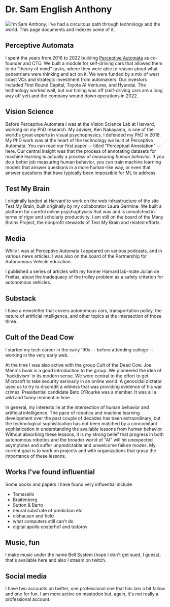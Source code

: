 # Dr. Sam English Anthony

<img src="images/headshot_sm.jpeg" id="headshot">I'm Sam Anthony. I've had a circuitous path through technology and the world. This page documents and indexes some of it.

## Perceptive Automata

I spent the years from 2016 to 2022 building [Perceptive Automata](https://perceptiveautomata.com) as co-founder and CTO.  We built a module for self-driving cars that allowed them to do "theory of mind" tasks, where they were able to reason about what pedestrians were thinking and act on it.  We were funded by a mix of west coast VCs and strategic investment from automakers.  Our investors included First Round Capital, Toyota AI Ventures, and Hyundai. The technology worked well, but our timing was off (self-driving cars are a long way off yet) and the company wound down operations in 2022.

## Vision Science

Before Perceptive Automata I was at the Vision Science Lab at Harvard, working on my PhD research. My adviser, Ken Nakayama, is one of the world's great experts in visual psychophysics.  I defended my PhD in 2018.  My PhD work was at the heart of the technology we built at Perceptive Automata.  You can read our first paper -- titled "Perceptual Annotation" -- here.  Our central insight was that the process of annotating datasets for machine learning is actually a process of _measuring human behavior_.  If you do a better job measuring human behavior, you can train machine learning models that answer questions in a more human-like way, or even that answer questions that have typically been impossible for ML to address.

## Test My Brain

I originally landed at Harvard to work on the web infrastructure of the site Test My Brain, built originally by my collaborator Laura Germine.  We built a platform for careful online psychophysics that was and is unmatched in terms of rigor and scholarly productivity.  I am still on the board of the Many Brains Project, the nonprofit stewards of Test My Brain and related efforts.

## Media

While I was at Perceptive Automata I appeared on various podcasts, and in various news articles.  I was also on the board of the Partnership for Autonomous Vehicle education.

I published a series of articles with my former Harvard lab-mate Julian de Freitas, about the inadequacy of the trolley problem as a safety criterion for autonomous vehicles.

## Substack

I have a newsletter that covers autonomous cars, transportation policy, the nature of artificial intelligence, and other topics at the intersection of those three.

## Cult of the Dead Cow

I started my tech career in the early '90s -- before attending college -- working in the very early web.

At the time I was also active with the group Cult of the Dead Cow.  Joe Menn's book is a good introduction to the group.  We pioneered the idea of 'hacktivism' in its modern sense.  We were central to the effort to get Microsoft to take security seriously in an online world.  A genocidal dictator used us to try to discredit a witness that was providing evidence of his war crimes.  Presidential candidate Beto O'Rourke was a member.  It was all a wild and funny moment in time.

In general, my interests lie at the intersection of human behavior and artificial intelligence.  The pace of robotics and machine learning development over the past couple of decades has been extraordinary, but the technological sophistication has not been matched by a concomitant sophistication in understanding the available lessons from human behavior.  Without absorbing these lessons, it is my strong belief that progress in both autonomous robotics and the broader world of "AI" will hit unexpected asymptotes and suffer unpredictable and unwelcome failure modes. My current goal is to work on projects and with organizations that grasp the importance of these lessons.

## Works I've found influential

Some books and papers I have found very influential include
* Tomasello
* Braitenberg
* Sutton & Barto
* neural substrate of prediction etc
* olshausen and field
* what computers still can't do
* digital apollo
oosterhof and todorov

## Music, fun

I make music under the name Bell System (hope I don't get sued, I guess); that's available here and also I stream on twitch.

## Social media

I have two accounts on twitter, one professional one that has lain a bit fallow and one for fun.  I am more active on mastodon but, again, it's not really a professional account.
